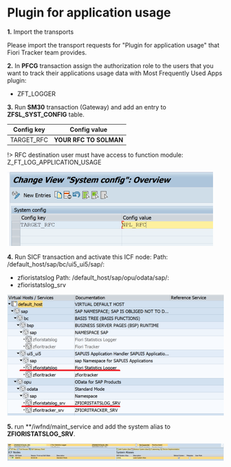 # Plugin for application usage

**1.** Import the transports

Please import the transport requests for "Plugin for application usage" that Fiori Tracker team provides.

**2.** In **PFCG** transaction assign the authorization role to the users that you want to track their applications usage data with Most Frequently Used Apps plugin:
- ZFT_LOGGER

**3.** Run **SM30** transaction (Gateway) and add an entry to **ZFSL_SYST_CONFIG** table.


|  Config key   |      Config value      |
| ------------- |:-------------:         |
|  TARGET_RFC   | **YOUR RFC TO SOLMAN** |

!> RFC destination user must have access to function module: Z_FT_LOG_APPLICATION_USAGE

![](../res/rfc_conf.png)

**4.** Run SICF transaction and activate this ICF node:
Path: /default_host/sap/bc/ui5_ui5/sap/:
- zfioristatslog
Path: /default_host/sap/opu/odata/sap/:
- zfioristatslog_srv

![](../res/sicf.png)

**5.** run **/iwfnd/maint_service and add the system alias to **ZFIORISTATSLOG_SRV**.

![](../res/alias.png)
